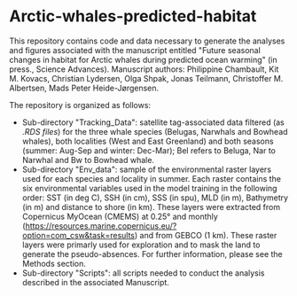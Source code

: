 # Arctic-whales-predicted-habitat
This repository contains code and data necessary to generate the analyses and figures associated with the manuscript entitled "Future seasonal changes in habitat for Arctic whales during predicted ocean warming" (in press., Science Advances). Manuscript authors: Philippine Chambault, Kit M. Kovacs, Christian Lydersen, Olga Shpak, Jonas Teilmann, Christoffer M. Albertsen, Mads Peter Heide-Jørgensen.

The repository is organized as follows:

- Sub-directory "Tracking_Data": satellite tag-associated data filtered (as *.RDS files*) for the three whale species (Belugas, Narwhals and Bowhead whales), both localities (West and East Greenland) and both seasons (summer: Aug-Sep and winter: Dec-Mar); Bel refers to Beluga, Nar to Narwhal and Bw to Bowhead whale.
- Sub-directory "Env_data": sample of the environmental raster layers used for each species and locality in summer. Each raster contains the six environmental variables used in the model training in the following order: SST (in deg C), SSH (in cm), SSS (in spu), MLD (in m), Bathymetry (in m) and distance to shore (in km). These layers were extracted from Copernicus MyOcean (CMEMS) at 0.25° and monthly (https://resources.marine.copernicus.eu/?option=com_csw&task=results) and from GEBCO (1 km). These raster layers were primarly used for exploration and to mask the land to generate the pseudo-absences. For further information, please see the Methods section.
- Sub-directory "Scripts": all scripts needed to conduct the analysis described in the associated Manuscript.

